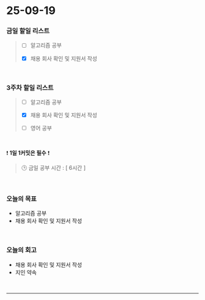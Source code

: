 # 25-09-19

### 금일 할일 리스트
> - [ ] 알고리즘 공부
>
> - [x] 채용 회사 확인 및 지원서 작성

<br/>

### 3주차 할일 리스트
> - [ ] 알고리즘 공부
>
> - [x] 채용 회사 확인 및 지원서 작성
>
> - [ ] 영어 공부

<br/>

❗ **1일 1커밋은 필수** ❗

> 🕒 금일 공부 시간 : [ 6시간 ]

<br/>

### 오늘의 목표
- 알고리즘 공부
- 채용 회사 확인 및 지원서 작성

<br>

### 오늘의 회고
- 채용 회사 확인 및 지원서 작성
- 지인 약속

<br/>

---
